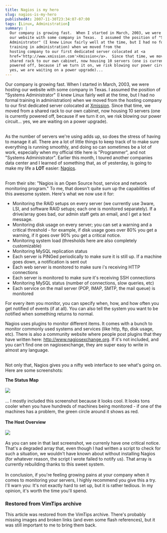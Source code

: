 ```yaml
---
title: Nagios is my hero
slug: nagios-is-my-hero
publishedAt: 2007-11-30T23:34:07-07:00
tags: [Linux, Administration]
summary: |
  Our company is growing fast.  When I started in March, 2003, we were hosting
  our website with some company in Texas.  I assumed the position of "Systems
  Administrator" (I knew Linux fairly well at the time, but I had no formal
  training in administration) when we moved from the
  hosting company to our first dedicated server colocated at <a
  href='http://www.xmission.com'>Xmission</a>.  Since that time, we moved from a
  shared rack to our own cabinet, now housing 10 servers (one is currently
  powered off, because if we turn it on, we risk blowing our power circuit...
  yes, we are waiting on a power upgrade)...
---
```

Our company is growing fast.  When I started in March, 2003, we were hosting
our website with some company in Texas.  I assumed the position of "Systems
Administrator" (I knew Linux fairly well at the time, but I had no formal
training in administration) when we moved from the
 hosting company to our
first dedicated server colocated at <a
href='http://www.xmission.com'>Xmission</a>.  Since that time, we moved from
a
 shared rack to our own cabinet, now housing 10 servers (one is currently
powered off, because if we turn it on, we risk blowing our power circuit...
yes, we are waiting on a power upgrade).<br><br>

As the number of servers we're using adds up, so does the stress of having to
manage it all.  There are a lot of little things to keep track of to make
sure
 everything is running smoothly, and doing so can sometimes be a lot of
work,
 especially when my official title here is "Programmer", and not
"Systems
 Administrator".  Earlier this month, I toured another companies data
center
 and I learned of something that, as of
 yesterday, is going to make
my life a <b>LOT</b> easier: <a
href='http://www.nagios.org'>Nagios</a>.<br><br>

From their site: "Nagios is an Open Source host, service and network
monitoring program."  To me, that doesn't quite sum up the capabilities of
this awesome system.  Here's what we now use it for:

<ul>
<li>Monitoring the RAID setups on every server (we currently
use 3ware, LSI, and software RAID setups; each one is monitored separately).
If a drive/array goes bad, our admin staff gets an email, and I get a text message.</li>
<li>Monitoring disk usage on every server; you can set a warning and a
critical threshold - for example, if disk usage goes over 80% you get a
warning, if it goes over 90% you get a critical notice.</li>
<li>Monitoring system load (thresholds here are also completely
customizable)</li>
<li>Monitoring MySQL replication status</li>
<li>Each server is PINGed periodically to make sure it is still up.  If a
machine goes down, a notification is sent out</li>
<li>Each web server is monitored to make sure i's receiving HTTP
connections</li>
<li>Each server is monitored to make sure it's receiving SSH
connections</li>
<li>Monitoring MySQL status (number of connections, slow queries,
etc)</li>
<li>Each service on the mail server (POP, IMAP, SMTP, the mail queue) is
monitored</li>
</ul>

For every item you monitor, you can specify when, how, and how
 often you get
notified of events (if at all).  You can also tell the system
 you want to be
notified when something returns to normal. <br>

Nagios uses plugins to monitor different items.  It comes with a bunch to
monitor commonly used systems and services (like http, ftp, disk usage, etc).
There is also a community website where people post plugins that they have
written here: <a
href='http://www.nagiosexchange.org'>http://www.nagiosexchange.org</a>.  If
it's not included, and you can't find one on nagiosexchange, they are super
easy to write in almost any language.<br><br>

Not only that,
Nagios gives you a nifty web interface to see what's going on.  Here are some
screenshots:

<b>The Status Map</b><br><br>
<img src='/images/statusmap.png'><br><br>
... I mostly included this screenshot because it looks cool.  It looks tons
cooler when you have hundreds of machines being monitored - if one of the
machines has a problem, the green circle around it shows as red.<br><br>
<b>The Host Overview</b><br><br>
<img src='/images/allservers.png'><br><br>
As you can see in that last screenshot, we currenly have one critical notice.
That's a degraded array that, even though I had written a script to check for
such a situation, we wouldn't have known about without installing Nagios (for
whatever reason, the script I wrote failed to notify us).  That array is
currently rebuilding thanks to this sweet system.<br><br>
In conclusion, if you're feeling growing pains at your company when it comes
to monitoring your servers, I highly recommend you give this a try.  I'll warn
you: It's not
exactly hard to set up, but it is rather tedious.  In my opinion, it's worth
the time you'll spend.

<div class="restored-from-archive">
  <h3>Restored from VimTips archive</h3>
  <p>
  This article was restored from the VimTips archive. There's probably
  missing images and broken links (and even some flash references), but it
  was still important to me to bring them back.
  </p>
</div>
